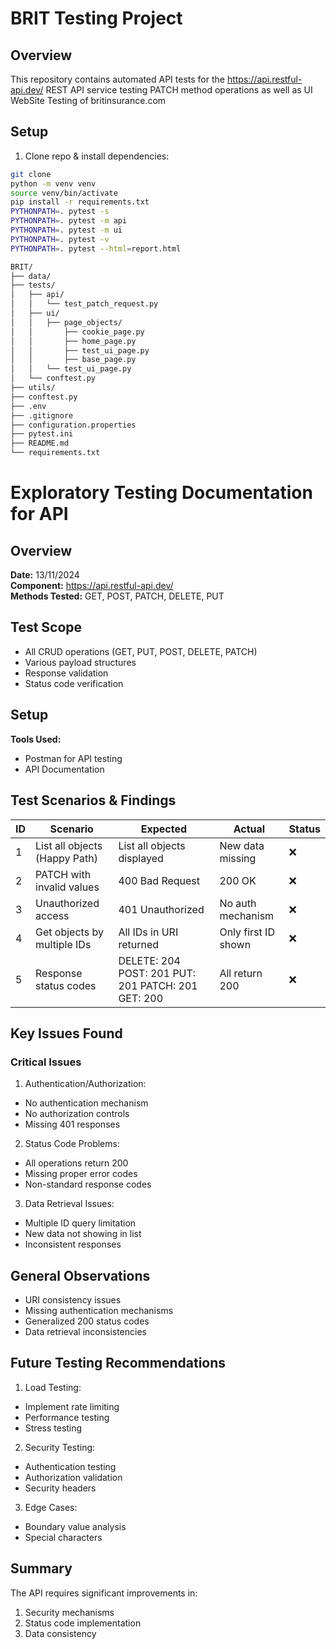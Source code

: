 # BRIT Testing Project

## Overview
This repository contains automated API tests for the https://api.restful-api.dev/ REST API service testing PATCH method operations as well as UI WebSite Testing of britinsurance.com

## Setup
1. Clone repo & install dependencies:
```bash
git clone 
python -m venv venv
source venv/bin/activate 
pip install -r requirements.txt
PYTHONPATH=. pytest -s                 
PYTHONPATH=. pytest -m api 
PYTHONPATH=. pytest -m ui         
PYTHONPATH=. pytest -v             
PYTHONPATH=. pytest --html=report.html 

BRIT/
├── data/
├── tests/
│   ├── api/
│   │   └── test_patch_request.py
│   ├── ui/
│   │   ├── page_objects/
│   │       ├── cookie_page.py
│   │       ├── home_page.py
│   │       ├── test_ui_page.py
│   │       ├── base_page.py
│   │   └── test_ui_page.py
│   └── conftest.py
├── utils/
├── conftest.py
├── .env
├── .gitignore
├── configuration.properties
├── pytest.ini
├── README.md
└── requirements.txt
```

# Exploratory Testing Documentation for API

## Overview
**Date:** 13/11/2024  
**Component:** https://api.restful-api.dev/  
**Methods Tested:** GET, POST, PATCH, DELETE, PUT

## Test Scope
- All CRUD operations (GET, PUT, POST, DELETE, PATCH)
- Various payload structures
- Response validation
- Status code verification

## Setup
**Tools Used:**
- Postman for API testing
- API Documentation 

## Test Scenarios & Findings

| ID | Scenario | Expected | Actual | Status |
|----|----------|-----------|---------|--------|
| 1 | List all objects (Happy Path) | List all objects displayed | New data missing | ❌ |
| 2 | PATCH with invalid values | 400 Bad Request | 200 OK | ❌ |
| 3 | Unauthorized access | 401 Unauthorized | No auth mechanism | ❌ |
| 4 | Get objects by multiple IDs | All IDs in URI returned | Only first ID shown | ❌ |
| 5 | Response status codes | DELETE: 204 POST: 201 PUT: 201 PATCH: 201 GET: 200 | All return 200 | ❌ |

## Key Issues Found

### Critical Issues
1. Authentication/Authorization:
  - No authentication mechanism
  - No authorization controls
  - Missing 401 responses

2. Status Code Problems:  
  - All operations return 200
  - Missing proper error codes
  - Non-standard response codes

3. Data Retrieval Issues:
  - Multiple ID query limitation
  - New data not showing in list
  - Inconsistent responses

## General Observations
- URI consistency issues
- Missing authentication mechanisms
- Generalized 200 status codes
- Data retrieval inconsistencies

## Future Testing Recommendations
1. Load Testing:
  - Implement rate limiting
  - Performance testing
  - Stress testing

2. Security Testing:  
  - Authentication testing
  - Authorization validation
  - Security headers

3. Edge Cases:
  - Boundary value analysis
  - Special characters

## Summary
The API requires significant improvements in:
1. Security mechanisms
2. Status code implementation
3. Data consistency
